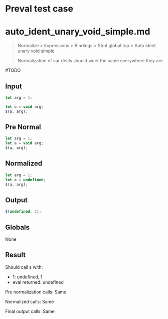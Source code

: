# Preval test case

# auto_ident_unary_void_simple.md

> Normalize > Expressions > Bindings > Stmt global top > Auto ident unary void simple
>
> Normalization of var decls should work the same everywhere they are

#TODO

## Input

`````js filename=intro
let arg = 1;

let a = void arg;
$(a, arg);
`````

## Pre Normal

`````js filename=intro
let arg = 1;
let a = void arg;
$(a, arg);
`````

## Normalized

`````js filename=intro
let arg = 1;
let a = undefined;
$(a, arg);
`````

## Output

`````js filename=intro
$(undefined, 1);
`````

## Globals

None

## Result

Should call `$` with:
 - 1: undefined, 1
 - eval returned: undefined

Pre normalization calls: Same

Normalized calls: Same

Final output calls: Same
